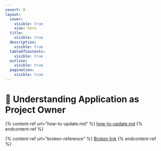 ```yaml
---
coverY: 0
layout:
  cover:
    visible: true
    size: hero
  title:
    visible: true
  description:
    visible: true
  tableOfContents:
    visible: true
  outline:
    visible: true
  pagination:
    visible: true
---
```


# 📎 Understanding Application as Project Owner

{% content-ref url="how-to-update.md" %}
[how-to-update.md](how-to-update.md)
{% endcontent-ref %}

{% content-ref url="broken-reference" %}
[Broken link](broken-reference)
{% endcontent-ref %}
